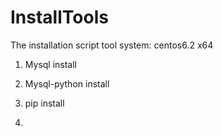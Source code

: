 InstallTools
============

The installation script tool
system: centos6.2 x64

1. Mysql install


2. Mysql-python install


3. pip install


4. 
